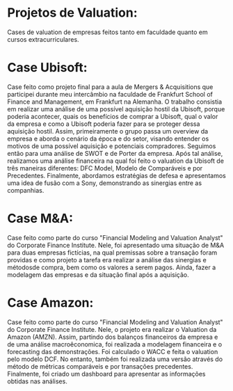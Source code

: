 # Projetos de Valuation:
Cases de valuation de empresas feitos tanto em faculdade quanto em cursos extracurriculares.

# Case Ubisoft:
  Case feito como projeto final para a aula de Mergers & Acquisitions que participei durante meu intercâmbio na faculdade de Frankfurt School of Finance and Management,
  em Frankfurt na Alemanha. O trabalho consistia em realizar uma análise de uma possível aquisição hostil da Ubisoft, porque poderia acontecer, quais os benefícios de 
  comprar a Ubisoft, qual o valor da empresa e como a Ubisoft poderia fazer para se proteger dessa aquisição hostil. Assim, primeiramente o grupo passa um overview da     empresa e aborda o cenário da época e do setor, visando entender os motivos de uma possível aquisição e potenciais compradores. Seguimos então para uma análise de SWOT   e de Porter da empresa. Após tal análise, realizamos uma análise financeira na qual foi feito o valuation da Ubisoft de três maneiras diferentes: DFC Model, Modelo de   Comparáveis e por Precedentes. Finalmente, abordamos estratégias de defesa e apresentamos uma idea de fusão com a Sony, demonstrando as sinergias entre as companhias.
  
# Case M&A:
  Case feito como parte do curso "Financial Modeling and Valuation Analyst" do Corporate Finance Institute. Nele, foi apresentado uma situação de M&A para duas empresas   fictícias, na qual premissas sobre a transação foram providas e como projeto a tarefa era realizar a análise das sinergias e métodosde compra, bem como os valores a     serem pagos. Ainda, fazer a modelagem das empresas e da situação final após a aquisição.
  
# Case Amazon:
  Case feito como parte do curso "Financial Modeling and Valuation Analyst" do Corporate Finance     Institute. Nele, o projeto era realizar o Valuation da Amazon (AMZN). Assim, partindo dos           balanços financeiros da empresa e de uma análise macroêconomica, foi realizada a modelagem         financeira e o forecasting das demonstrações. Foi calculado o WACC e feita o valuation pelo         modelo DCF. No entanto, também foi realizada uma versão através do método de métricas comparáveis   e por transações precedentes. Finalmente, foi criado um dashboard para apresentar as informações   obtidas nas análises.
